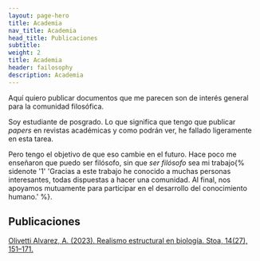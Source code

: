 ```yaml
---
layout: page-hero
title: Academia
nav_title: Academia
head_title: Publicaciones
subtitle: 
weight: 2
title: Academia
header: failosophy
description: Academia
---
```


Aquí quiero publicar documentos que me parecen son de interés general para la comunidad filosófica.





Soy estudiante de posgrado. Lo que significa que tengo que publicar *papers* en revistas académicas y como podrán ver, he fallado ligeramente en esta tarea.

Pero tengo el objetivo de que eso cambie en el futuro. Hace poco me enseñaron que puedo ser filósofo, sin que *ser filósofo* sea mi trabajo{% sidenote '1' 'Gracias a este trabajo he conocido a muchas personas interesantes, todas dispuestas a hacer una comunidad. Al final, nos apoyamos mutuamente para participar en el desarrollo del conocimiento humano.' %}.

## Publicaciones


[Olivetti Alvarez, A. (2023). Realismo estructural en biología. Stoa, 14(27), 151–171.](https://doi.org/10.25009/st.2023.27.2745)





<!--
Hay algo que sin duda sí me gusta: leer e investigar. A veces el proceso es difícil y una constante pelea contra la voluntad. Pero por lo general el trabajo trae sus recompensas, auqneu sea sólo hacer una pequeña distinción en un tema. Mi trabajo de grado trata sobre inferencias causales. Especialmente las utilizadas en biología evolutiva. Me interesa en particular dar una definición causal de fitness. Abajo una presentación donde expongo esto.
<embed src="/failosophy/assets/images/output.pdf" type="application/pdf" width="100%" height="400" />
-->

